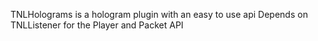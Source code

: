 TNLHolograms is a hologram plugin with an easy to use api
Depends on TNLListener for the Player and Packet API